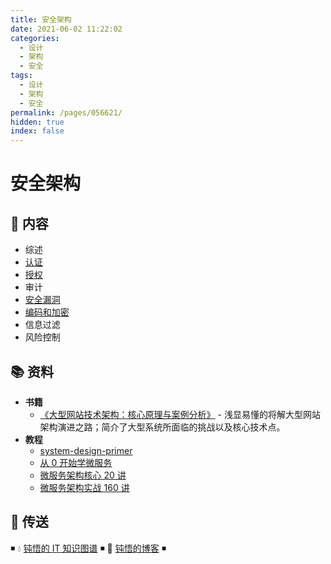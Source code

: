 ```yaml
---
title: 安全架构
date: 2021-06-02 11:22:02
categories:
  - 设计
  - 架构
  - 安全
tags:
  - 设计
  - 架构
  - 安全
permalink: /pages/056621/
hidden: true
index: false
---
```


# 安全架构

## 📖 内容

- 综述
- [认证](02.认证.md)
- [授权](03.授权.md)
- 审计
- [安全漏洞](05.安全漏洞.md)
- [编码和加密](06.编码和加密.md)
- 信息过滤
- 风险控制

## 📚 资料

- **书籍**
  - [《大型网站技术架构：核心原理与案例分析》](https://item.jd.com/11322972.html) - 浅显易懂的将解大型网站架构演进之路；简介了大型系统所面临的挑战以及核心技术点。
- **教程**
  - [system-design-primer](https://github.com/donnemartin/system-design-primer/blob/master/README-zh-Hans.md)
  - [从 0 开始学微服务](https://time.geekbang.org/column/intro/100014401)
  - [微服务架构核心 20 讲](https://time.geekbang.org/course/intro/100003901)
  - [微服务架构实战 160 讲](https://time.geekbang.org/course/intro/84)

## 🚪 传送

◾ 💧 [钝悟的 IT 知识图谱](https://dunwu.github.io/waterdrop/) ◾ 🎯 [钝悟的博客](https://dunwu.github.io/blog/) ◾